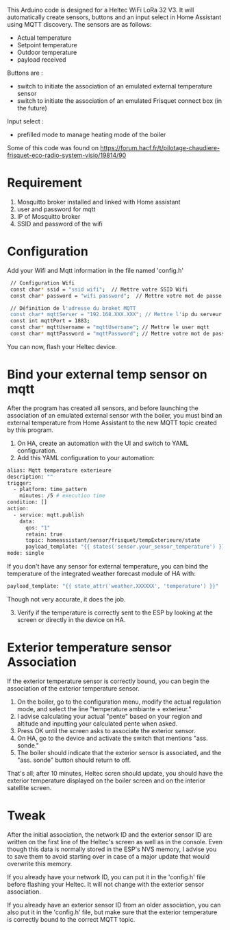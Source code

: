 This Arduino code is designed for a Heltec WiFi LoRa 32 V3. It will automatically create sensors, buttons and an input select in Home Assistant using MQTT discovery. The sensors are as follows:

- Actual temperature
- Setpoint temperature
- Outdoor temperature
- payload received
  
Buttons are :

- switch to initiate the association of an emulated external temperature sensor
- switch to initiate the association of an emulated Frisquet connect box (in the future)

Input select :

- prefilled mode to manage heating mode of the boiler  

Some of this code was found on https://forum.hacf.fr/t/pilotage-chaudiere-frisquet-eco-radio-system-visio/19814/90
 
# Requirement

1. Mosquitto broker installed and linked with Home assistant
2. user and password for mqtt 
3. IP of Mosquitto broker
4. SSID and password of the wifi

# Configuration

Add your Wifi and Mqtt information in the file named 'config.h'
```bash
 // Configuration Wifi
 const char* ssid = "ssid wifi";  // Mettre votre SSID Wifi
 const char* password = "wifi password";  // Mettre votre mot de passe Wifi

 // Définition de l'adresse du broket MQTT
 const char* mqttServer = "192.168.XXX.XXX"; // Mettre l'ip du serveur mqtt
 const int mqttPort = 1883;
 const char* mqttUsername = "mqttUsername"; // Mettre le user mqtt
 const char* mqttPassword = "mqttPassword"; // Mettre votre mot de passe mqtt
```
You can now, flash your Heltec device.

# Bind your external temp sensor on mqtt

After the program has created all sensors, and before launching the association of an emulated external sensor with the boiler, you must bind an external temperature from Home Assistant to the new MQTT topic created by this program.

1. On HA, create an automation with the UI and switch to YAML configuration.
2. Add this YAML configuration to your automation:
```bash
alias: Mqtt temperature exterieure
description: ""
trigger:
  - platform: time_pattern
    minutes: /5 # execution time
condition: []
action:
  - service: mqtt.publish
    data:
      qos: "1"
      retain: true
      topic: homeassistant/sensor/frisquet/tempExterieure/state
      payload_template: "{{ states('sensor.your_sensor_temperature') }}" # add the sensor name
mode: single
```
If you don't have any sensor for external temperature, you can bind the temperature of the integrated weather forecast module of HA with:
```bash
payload_template: "{{ state_attr('weather.XXXXXX', 'temperature') }}"
```
Though not very accurate, it does the job.

3. Verify if the temperature is correctly sent to the ESP by looking at the screen or directly in the device on HA.

# Exterior temperature sensor Association

If the exterior temperature sensor is correctly bound, you can begin the association of the exterior temperature sensor.

1. On the boiler, go to the configuration menu, modify the actual regulation mode, and select the line "temperature ambiante + exterieur."
2. I advise calculating your actual "pente" based on your region and altitude and inputting your calculated pente when asked.
3. Press OK until the screen asks to associate the exterior sensor.
4. On HA, go to the device and activate the switch that mentions "ass. sonde."
5. The boiler should indicate that the exterior sensor is associated, and the "ass. sonde" button should return to off.

That's all; after 10 minutes, Heltec scren should update, you should have the exterior temperature displayed on the boiler screen and on the interior satellite screen.

# Tweak
After the initial association, the network ID and the exterior sensor ID are written on the first line of the Heltec's screen as well as in the console. Even though this data is normally stored in the ESP's NVS memory, I advise you to save them to avoid starting over in case of a major update that would overwrite this memory.

If you already have your network ID, you can put it in the 'config.h' file before flashing your Heltec. It will not change with the exterior sensor association.

If you already have an exterior sensor ID from an older association, you can also put it in the 'config.h' file, but make sure that the exterior temperature is correctly bound to the correct MQTT topic.
